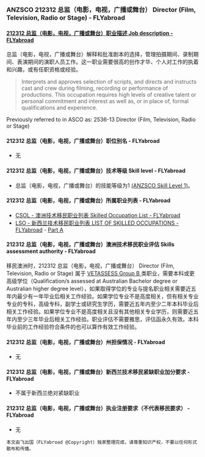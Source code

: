 ### ANZSCO 212312 总监（电影，电视，广播或舞台） Director (Film, Television, Radio or Stage) - FLYabroad ###

####  [212312 总监（电影，电视，广播或舞台）职业描述 Job description - FLYabroad](http://www.flyabroadvisa.com/anzsco/2123.html#212312)

总监（电影，电视，广播或舞台）解释和批准剧本的选择，管理拍摄期间、录制期间、表演期间的演职人员工作。这一职业需要很高的创作才华、个人对工作的执着和兴趣，或有任职资格或经验。

> Interprets and approves selection of scripts, and directs and instructs cast and crew during filming, recording or performance of productions. This occupation requires high levels of creative talent or personal commitment and interest as well as, or in place of, formal qualifications and experience.

Previously referred to in ASCO as:
2536-13 Director (Film, Television, Radio or Stage)

#### 212312 总监（电影，电视，广播或舞台）职位别名 - FLYabroad
 
- 无

#### 212312 总监（电影，电视，广播或舞台）技术等级 Skill level - FLYabroad

- 总监（电影，电视，广播或舞台）的技能等级为1 [(ANZSCO Skill Level 1)](http://www.flyabroadvisa.com/anzsco/)。

#### 212312 总监（电影，电视，广播或舞台）所属职业列表 - FLYabroad

- [CSOL - 澳洲技术移民职业列表 Skilled Occupation List - FLYabroad](http://www.flyabroadvisa.com/sol/)
- [LSO - 新西兰技术移民职业列表 LIST OF SKILLED OCCUPATIONS - FLYabroad](http://nz.flyabroadvisa.com/lso/) - [Part A](parta)

#### 212312 总监（电影，电视，广播或舞台）澳洲技术移民职业评估 Skills assessment authority - FLYabroad

移民澳洲时，212312 总监（电影，电视，广播或舞台） Director (Film, Television, Radio or Stage) 属于 [VETASSESS Group B ](http://www.flyabroadvisa.com/ass/vetassess.html)类职业，需要本科或更高级学位（Qualification/s assessed at Australian Bachelor degree or Australian higher degree level），如果取得学位的专业与提名职业相关需要近五年内最少有一年毕业后相关工作经验。如果学位专业不是高度相关，但有相关专业专业的专科，高级专科，副学士或研究生学历，需要近五年内至少二年本科毕业后相关工作经验。如果学位专业不是高度相关且没有其他相关专业学历，则需要近五年内至少三年毕业后相关工作经验。职业评估不需要雅思，评估函永久有效。本科毕业前的工作经验符合条件的也可以算作有效工作经验。

#### 212312 总监（电影，电视，广播或舞台）州担保情况 - FLYabroad

- 无

#### 212312 总监（电影，电视，广播或舞台）新西兰技术移民紧缺职业加分要求 - FLYabroad

- 不属于新西兰绝对紧缺职业

#### 212312 总监（电影，电视，广播或舞台）执业注册要求（不代表移民要求） - FLYabroad

- 无

`本文由飞出国（FLYabroad @Copyright）独家整理完成，请尊重知识产权，不要以任何形式散布和传播。`